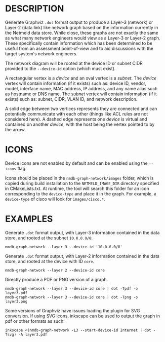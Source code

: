 DESCRIPTION
===========

Generate Graphviz `.dot` format output to produce a Layer-3 (network) or
Layer-2 (data link) like network graph based on the information currently in
the Netmeld data store.
While close, these graphs are not exactly the same as what many network
engineers would view as a Layer-3 or Layer-2 graph.  These specifically contain
information which has been determined to be useful from an assessment
point-of-view and to aid discussions with the target system's network
engineers.

The network diagram will be rooted at the device ID or subnet CIDR provided to
the `--device-id` option (which must exist).

A rectangular vertex is a *device* and an oval vertex is a *subnet*.
The *device* vertex will contain information (if it exists) such as:
device ID, vendor, model, interface name, MAC address, IP address, and any name
alias such as hostname or DNS name.
The *subnet* vertex will contain information (if it exists) such as:
subnet, CIDR, VLAN ID, and network description.


A solid edge between two vertices represents they are connected and can
potentially communicate with each other (things like ACL rules are not
considered here).
A dashed edge represents one *device* is virtual and contained on another
*device*, with the host being the vertex pointed to by the arrow.


ICONS
=====

Device icons are not enabled by default and can be enabled using the `--icons`
flag.

Icons should be placed in the `nmdb-graph-network/images` folder, which is copied
during build installation to the `NETMELD_IMAGE_DIR` directory specified in
CMakeLists.txt. At runtime, the tool will search this folder for an icon
corresponding to the `device-type` and place it in the graph. For example, a
`device-type` of cisco will look for `images/cisco.*`.


EXAMPLES
========

Generate `.dot` format output, with Layer-3 information contained in the data
store, and rooted at the subnet `10.0.0.0/8`.
```
nmdb-graph-network --layer 3 --device-id '10.0.0.0/8'
```

Generate `.dot` format output, with Layer-2 information contained in the data
store, and rooted at the device with ID `core`.
```
nmdb-graph-network --layer 2 --device-id core
```

Directly produce a PDF or PNG version of a graph.
```
nmdb-graph-network --layer 3 --device-id core | dot -Tpdf -o layer3.pdf
nmdb-graph-network --layer 3 --device-id core | dot -Tpng -o layer3.png
```

Some versions of Graphviz have issues loading the plugin for SVG conversion.
If using SVG icons, inkscape can be used to output the graph in pdf or other
formats as such:

```
inkscape <(nmdb-graph-network -L3 --start-device-id Internet | dot -Tsvg) -A layer3.pdf
```
